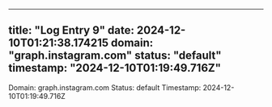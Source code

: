
---
title: "Log Entry 9"
date: 2024-12-10T01:21:38.174215
domain: "graph.instagram.com"
status: "default"
timestamp: "2024-12-10T01:19:49.716Z"
---

Domain: graph.instagram.com
Status: default
Timestamp: 2024-12-10T01:19:49.716Z
